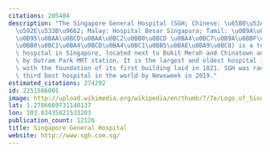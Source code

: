 ```yaml
---
citations: 205404
description: "The Singapore General Hospital (SGH; Chinese: \u65B0\u52A0\u5761\u4E2D\
  \u592E\u533B\u9662; Malay: Hospital Besar Singapura; Tamil: \u0B9A\u0BBF\u0B99\u0BCD\
  \u0B95\u0BAA\u0BCD\u0BAA\u0BC2\u0BB0\u0BCD \u0BA4\u0BC7\u0B9A\u0BBF\u0BAF \u0BAE\
  \u0BB0\u0BC1\u0BA4\u0BCD\u0BA4\u0BC1\u0BB5\u0BAE\u0BA9\u0BC8) is a tertiary referral\
  \ hospital in Singapore, located next to Bukit Merah and Chinatown and serviced\
  \ by Outram Park MRT station. It is the largest and oldest hospital in Singapore,\
  \ with the foundation of its first building laid in 1821. SGH was ranked as the\
  \ third best hospital in the world by Newsweek in 2019."
estimated_citations: 274292
id: 2251586001
image: http://upload.wikimedia.org/wikipedia/en/thumb/7/7e/Logo_of_Singapore_General_Hospital.svg/500px-Logo_of_Singapore_General_Hospital.svg.png
lat: 1.2786669731140137
lon: 103.83435821533203
publication_count: 12126
title: Singapore General Hospital
website: http://www.sgh.com.sg/
---
```

